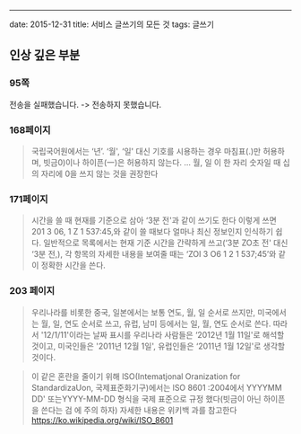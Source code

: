---
date: 2015-12-31
title: 서비스 글쓰기의 모든 것
tags: 글쓰기

## 인상 깊은 부분

### 95쪽

전송을 실패했습니다. -> 전송하지 못했습니다.

### 168페이지
> 국립국어원에서는 ‘년’. ‘월', ‘일' 대신 기호를 시용하는 경우 마침표(.)만 허용하며, 빗금0)이나 하이픈(一)은 허용하지 않는다. ... 월, 일 이 한 자리 숫자일 때 십의 자리에 0을 쓰지 않는 것을 권장한다

### 171페이지

> 시간을 쓸 때 현재를 기준으로 삼아 ‘3분 전'과 같이 쓰기도 한다 이렇게 쓰면 201 3 06, 1 Z 1 537:45,와 같이 쓸 때보다 얼마나 최신 정보인지 인식하기 쉽다. 일반적으로 목록에서는 현재 기준 시간을 간략하게 쓰고(‘3분 ZO초 전' 대신 ‘3분 전,), 각 항목의 자세한 내용을 보여줄 때는 ‘ZOI 3 O6 1 2 1 537;45’와 같이 정확한 시간을 쓴다.


### 203 페이지
> 우리나라를 비롯한 중국, 일본에서는 보통 연도, 월, 일 순서로 쓰지만, 미국에서는 월, 일, 연도 순서로 쓰고, 유럽, 남미 등에서는 일, 월, 연도 순서로 쓴다.
> 따라서 '12/1/11'이라는 날짜 표시를 우리나라 사람들은 ‘2012년 1월 11일'로 해석할 것이고, 미국인들은 '2011년 12월 1일', 유럽인들은 ‘2011년 1월 12일'로 생각할 것이다.

> 이 같은 혼란을 줄이기 위해 lSO(Intematjonal Oranization for StandardizaUon, 국제표준화기구)에서는 lSO 8601 :2004에서 YYYYMM DD' 또는YYYY-MM-DD 형식을 국제 표준으로 규정 했다(빗금이 아닌 하이픈을 쓴다는 검 에 주의 하자) 자세한 내용은 위키백 과를 참고한다 https://ko.wikipedia.org/wiki/ISO_8601

